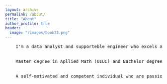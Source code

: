 ```yaml
---
layout: archive
permalink: /about/
title: "About"
author_profile: true
header:
  image: "/images/book23.png"
---
```



<pre>
    I'm a data analyst and supporteble engineer who excels at Statistics, Mathematical Analysis, Machine Learning, Data Mining, Data ETL (extract, transform and load) and Data Visualizations.  


    Master degree in Apllied Math (UIUC) and Bachelor degreen in Mathematics(U of Macau Hornor). 3+  years working experience as Data Analyst and Engineer in building decision support models for product line in Electronic Engineering and Insurance area.


    A self-motivated and competent individual who are passionate about Data, Math and Engineering. 

</pre>
